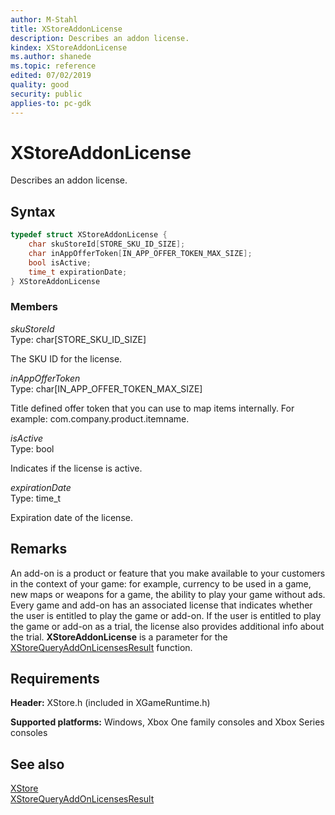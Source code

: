 ```yaml
---
author: M-Stahl
title: XStoreAddonLicense
description: Describes an addon license.
kindex: XStoreAddonLicense
ms.author: shanede
ms.topic: reference
edited: 07/02/2019
quality: good
security: public
applies-to: pc-gdk
---
```


# XStoreAddonLicense  

Describes an addon license.  

## Syntax  
  
```cpp
typedef struct XStoreAddonLicense {  
    char skuStoreId[STORE_SKU_ID_SIZE];  
    char inAppOfferToken[IN_APP_OFFER_TOKEN_MAX_SIZE];  
    bool isActive;  
    time_t expirationDate;  
} XStoreAddonLicense  
```
  
### Members  
  
*skuStoreId*  
Type: char[STORE_SKU_ID_SIZE]  
  
The SKU ID for the license.    
  
*inAppOfferToken*  
Type: char[IN_APP_OFFER_TOKEN_MAX_SIZE]  
  
Title defined offer token that you can use to map items internally. For example: com.company.product.itemname.  
  
*isActive*  
Type: bool  
  
Indicates if the license is active.  
  
*expirationDate*  
Type: time_t  
  
Expiration date of the license.    

## Remarks

An add-on is a product or feature that you make available to your customers in the context of your game: for example, currency to be used in a game, new maps or weapons for a game, the ability to play your game without ads. Every game and add-on has an associated license that indicates whether the user is entitled to play the game or add-on. If the user is entitled to play the game or add-on as a trial, the license also provides additional info about the trial. **XStoreAddonLicense** is a parameter for the [XStoreQueryAddOnLicensesResult](../functions/xstorequeryaddonlicensesresult.md) function.
  
## Requirements  
  
**Header:** XStore.h (included in XGameRuntime.h)
  
**Supported platforms:** Windows, Xbox One family consoles and Xbox Series consoles  
  
## See also  
[XStore](../xstore_members.md)  
[XStoreQueryAddOnLicensesResult](../functions/xstorequeryaddonlicensesresult.md)  
  
  